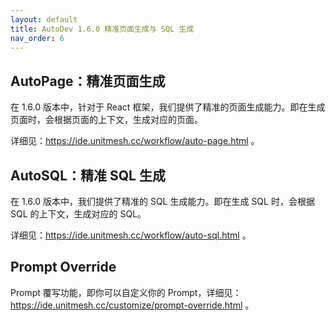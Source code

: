 ```yaml
---
layout: default
title: AutoDev 1.6.0 精准页面生成与 SQL 生成
nav_order: 6
---
```


## AutoPage：精准页面生成

在 1.6.0 版本中，针对于 React 框架，我们提供了精准的页面生成能力。即在生成页面时，会根据页面的上下文，生成对应的页面。

详细见：https://ide.unitmesh.cc/workflow/auto-page.html 。

## AutoSQL：精准 SQL 生成

在 1.6.0 版本中，我们提供了精准的 SQL 生成能力。即在生成 SQL 时，会根据 SQL 的上下文，生成对应的 SQL。

详细见：https://ide.unitmesh.cc/workflow/auto-sql.html 。

## Prompt Override

Prompt 覆写功能，即你可以自定义你的 Prompt，详细见：https://ide.unitmesh.cc/customize/prompt-override.html 。
